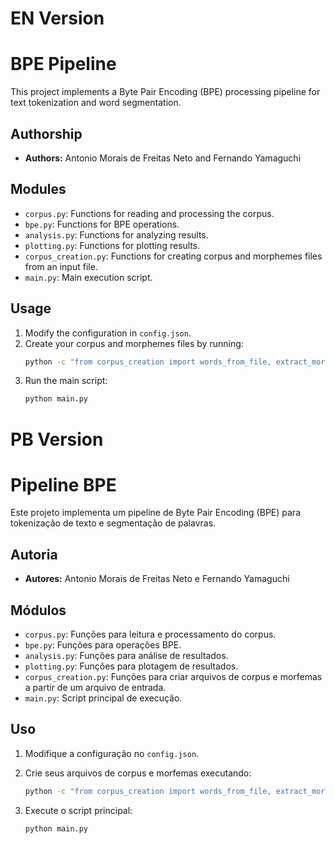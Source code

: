 # EN Version
# BPE Pipeline 

This project implements a Byte Pair Encoding (BPE) processing pipeline for text tokenization and word segmentation.

## Authorship

- **Authors:** Antonio Morais de Freitas Neto and Fernando Yamaguchi


## Modules

- `corpus.py`: Functions for reading and processing the corpus.
- `bpe.py`: Functions for BPE operations.
- `analysis.py`: Functions for analyzing results.
- `plotting.py`: Functions for plotting results.
- `corpus_creation.py`: Functions for creating corpus and morphemes files from an input file.
- `main.py`: Main execution script.


## Usage

1. Modify the configuration in `config.json`.
2. Create your corpus and morphemes files by running:
    ```bash
    python -c "from corpus_creation import words_from_file, extract_morphemes_from_file; words_from_file('input_file.txt'); extract_morphemes_from_file('input_file.txt')"
    ```
3. Run the main script:
    ```bash
    python main.py
    ```

# PB Version

# Pipeline BPE 
Este projeto implementa um pipeline de Byte Pair Encoding (BPE) para tokenização de texto e segmentação de palavras.

## Autoria

- **Autores:** Antonio Morais de Freitas Neto e Fernando Yamaguchi

## Módulos

- `corpus.py`: Funções para leitura e processamento do corpus.
- `bpe.py`: Funções para operações BPE.
- `analysis.py`: Funções para análise de resultados.
- `plotting.py`: Funções para plotagem de resultados.
- `corpus_creation.py`: Funções para criar arquivos de corpus e morfemas a partir de um arquivo de entrada.
- `main.py`: Script principal de execução.


## Uso

1. Modifique a configuração no `config.json`.

2. Crie seus arquivos de corpus e morfemas executando:
    ```bash
    python -c "from corpus_creation import words_from_file, extract_morphemes_from_file, words_from_file_regex; words_from_file('input_file.txt'); extract_morphemes_from_file('input_file.txt'); words_from_file_regex('input_file.txt')"
    ```
3. Execute o script principal:
    ```bash
    python main.py
    ```
